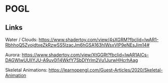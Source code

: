 # POGL

## Links

Water / Clouds:
https://www.shadertoy.com/view/4sXGRM?fbclid=IwAR1-RbhhoQ5ZvojdtxeZkRzwSS5lzacJm6hGSA163hlWsxVlP9eNEsJim14#

Aurora:
https://www.shadertoy.com/view/XtGGRt?fbclid=IwAR1AICs-DAGWlwUUlIYJU-A9uv0l14WkfY7SbDlYrIm2Vu1JurwHHcrhAag

Skeletal Animations:
https://learnopengl.com/Guest-Articles/2020/Skeletal-Animation
